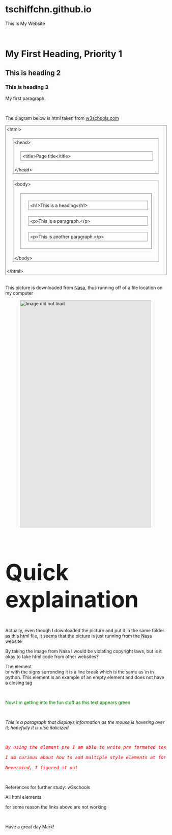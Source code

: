 # tschiffchn.github.io
This Is My Website
<!DOCTYPE html>
<html lang="en-US">
<head>
<title>Page Title</title>
</head>
<body>
​
<h1>My First Heading, Priority 1</h1>
<h2>This is heading 2</h2>
<h3>This is heading 3</h3>
<p>My first paragraph.</p>
​
<p> The diagram below is html taken from <a href="https://www.w3schools.com/html/html_intro.asp">w3schools.com</a> </p>
<div class="ws-grey" style="width:99%;border:1px solid grey;padding:3px;margin:0;">&lt;html&gt;
    <div style="width:90%;border:1px solid grey;padding:3px;margin:20px">&lt;head&gt;
    <div style="width:90%;border:1px solid grey;padding:5px;margin:20px">&lt;title&gt;Page title&lt;/title&gt;
    </div>
    &lt;/head&gt;
    </div>
    <div class="ws-grey" style="width:90%;border:1px solid grey;padding:3px;margin:20px;">&lt;body&gt;
    <div class="w3-white" style="width:90%;border:1px solid grey;padding:3px;margin:20px;">
    <div style="width:90%;border:1px solid grey;padding:5px;margin:20px">&lt;h1&gt;This is a heading&lt;/h1&gt;</div>
    <div style="width:90%;border:1px solid grey;padding:5px;margin:20px">&lt;p&gt;This is a paragraph.&lt;/p&gt;</div>
    <div style="width:90%;border:1px solid grey;padding:5px;margin:20px">&lt;p&gt;This is another paragraph.&lt;/p&gt;</div>
    </div>
    &lt;/body&gt;
    </div>
    &lt;/html&gt;
    </div>
​
<p> This picture is downloaded from <a href="https://www.nasa.gov/sites/default/files/thumbnails/image/stsci-01gfnn3pwjmy4rqxkz585bc4qh.png">Nasa</a>, thus running off of a file location on my computer</p>
<head><meta name="viewport" content="width=device-width, minimum-scale=0.1"><title>stsci-01gfnn3pwjmy4rqxkz585bc4qh.png (1155x2000)</title></head>
<img style="display: block;-webkit-user-select: none;margin: auto;cursor: zoom-in;background-color: hsl(0, 0%, 90%);transition: background-color 300ms;" src="https://www.nasa.gov/sites/default/files/thumbnails/image/stsci-01gfnn3pwjmy4rqxkz585bc4qh.png" width="412" height="713" alt="Image did not load">
<h1 style="font-size: 70px;"> Quick explaination </h1>
<p> Actually, even though I downloaded the picture and put it in the same folder as this html file, it seems that the picture is just running from the Nasa website</p>
<p> By taking the image from Nasa I would be violating copyright laws, but is it okay to take html code from other websites?</p>
<p> The element <br> br with the signs surronding it is a line break which is the same as \n in python. This element is an example of an empty element and does not have a closing tag</p>
​
<p style="color:green;"> Now I'm getting into the fun stuff as this text appears green</p>
​
<p style= "font-style: italic;" title="Hello, you found more words">This is a paragraph that displays information as the mouse is hovering over it; hopefully it is also italicized.</p>
​
<pre style="color: red; font-style: oblique;">
By using the element pre I am able to write pre formated text
​
I am curious about how to add multiple style elements at for a given element, like if I wanted to make some text bolded and red
​
Nevermind, I figured it out
</pre> 
​
<p> References for further study: <a herf="https://www.w3schools.com/html/default.asp">w3schools</a> </p>
<p> <a herf="https://developer.mozilla.org/en-US/docs/Web/HTML/Element">All html elements</a> </p>
<p>for some reason the links above are not working</p>
​
<p>Have a great day Mark!</p>
</body>
</html>

